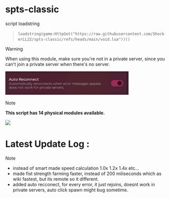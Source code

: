 # spts-classic
script loadstring

> ```loadstring(game:HttpGet("https://raw.githubusercontent.com/ShockerLL22/spts-classic/refs/heads/main/void.lua"))()```

> [!WARNING]
> When using this module, make sure you're not in a private server, since you can't join a private server when there's no server.

![spts-classic Image](https://raw.githubusercontent.com/ShockerLL22/spts-classic/refs/heads/main/image.png)
> [!NOTE] 
> **This script has 14 physical modules available.**


<picture>
  <source
    srcset="https://github-readme-stats.vercel.app/api?username=ShockerLL22&show_icons=true&theme=dark"
    media="(prefers-color-scheme: dark)"
  />
  <source
    srcset="https://github-readme-stats.vercel.app/api?username=ShockerLL22&show_icons=true"
    media="(prefers-color-scheme: dark), (prefers-color-scheme: no-preference)"
  />
  <img src="https://github-readme-stats.vercel.app/api?username=ShockerLL22&show_icons=true" />
</picture>

# Latest Update Log : 
> [!NOTE]  
> - instead of smart made speed calculation 1.0x 1.2x 1.4x etc...
> - made fist strength farming faster, instead of 200 miliseconds which as wiki fastest, but its remote so it different.
> - added auto recconect, for every error, it just rejoins, doesnt work in private servers, auto click spawn might bug sometime.
